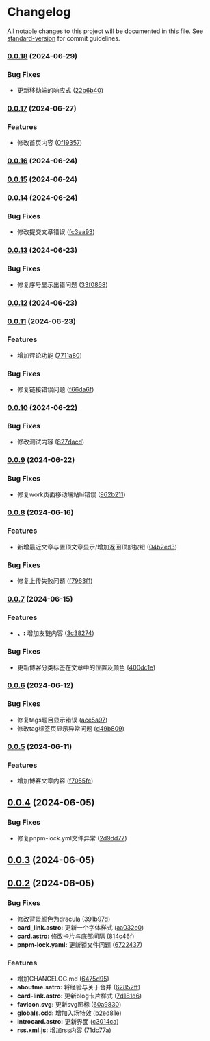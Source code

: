 # Changelog

All notable changes to this project will be documented in this file. See [standard-version](https://github.com/conventional-changelog/standard-version) for commit guidelines.

### [0.0.18](https://github.com/SanXiaoXing/Astro_profile/compare/v0.0.17...v0.0.18) (2024-06-29)


### Bug Fixes

* 更新移动端的响应式 ([22b6b40](https://github.com/SanXiaoXing/Astro_profile/commit/22b6b4084610f1fbef24213853ce1eea2648e15b))

### [0.0.17](https://github.com/SanXiaoXing/Astro_profile/compare/v0.0.16...v0.0.17) (2024-06-27)


### Features

* 修改首页内容 ([0f19357](https://github.com/SanXiaoXing/Astro_profile/commit/0f19357dc32ad056b2063cf57b3e82873d97df7c))

### [0.0.16](https://github.com/SanXiaoXing/Astro_profile/compare/v0.0.15...v0.0.16) (2024-06-24)

### [0.0.15](https://github.com/SanXiaoXing/Astro_profile/compare/v0.0.14...v0.0.15) (2024-06-24)

### [0.0.14](https://github.com/SanXiaoXing/Astro_profile/compare/v0.0.13...v0.0.14) (2024-06-24)


### Bug Fixes

* 修改提交文章错误 ([fc3ea93](https://github.com/SanXiaoXing/Astro_profile/commit/fc3ea93f7876796b17660f3823f2b6c739295afe))

### [0.0.13](https://github.com/SanXiaoXing/Astro_profile/compare/v0.0.12...v0.0.13) (2024-06-23)


### Bug Fixes

* 修复序号显示出错问题 ([33f0868](https://github.com/SanXiaoXing/Astro_profile/commit/33f0868f7b130ac04464c96c1374ca4ea0642625))

### [0.0.12](https://github.com/SanXiaoXing/Astro_profile/compare/v0.0.11...v0.0.12) (2024-06-23)

### [0.0.11](https://github.com/SanXiaoXing/Astro_profile/compare/v0.0.10...v0.0.11) (2024-06-23)


### Features

* 增加评论功能 ([7711a80](https://github.com/SanXiaoXing/Astro_profile/commit/7711a80a4aaafcf55f8a9e955de55a9d1fe78fda))


### Bug Fixes

* 修复链接错误问题 ([f66da6f](https://github.com/SanXiaoXing/Astro_profile/commit/f66da6f6b8c9744051c8d62d3147240708604784))

### [0.0.10](https://github.com/SanXiaoXing/Astro_profile/compare/v0.0.9...v0.0.10) (2024-06-22)


### Bug Fixes

* 修改测试内容 ([827dacd](https://github.com/SanXiaoXing/Astro_profile/commit/827dacd8c2728bd951bb40177f913482f6ccbde8))

### [0.0.9](https://github.com/SanXiaoXing/Astro_profile/compare/v0.0.8...v0.0.9) (2024-06-22)


### Bug Fixes

* 修复work页面移动端站hi错误 ([962b211](https://github.com/SanXiaoXing/Astro_profile/commit/962b21103518d3474a6ed96d7e40c43b832c1d2f))

### [0.0.8](https://github.com/SanXiaoXing/Astro_profile/compare/v0.0.7...v0.0.8) (2024-06-16)


### Features

* 新增最近文章与置顶文章显示/增加返回顶部按钮 ([04b2ed3](https://github.com/SanXiaoXing/Astro_profile/commit/04b2ed368b28ea2c7774010aa106d3e2b6d1642a))


### Bug Fixes

* 修复上传失败问题 ([f7963f1](https://github.com/SanXiaoXing/Astro_profile/commit/f7963f185900e1da2ec587a2a1e09dd4dce04f9c))

### [0.0.7](https://github.com/SanXiaoXing/Astro_profile/compare/v0.0.6...v0.0.7) (2024-06-15)


### Features

* **、:** 增加友链内容 ([3c38274](https://github.com/SanXiaoXing/Astro_profile/commit/3c3827418c026b44e35d36d6b268779cc02346ec))


### Bug Fixes

* 更新博客分类标签在文章中的位置及颜色 ([400dc1e](https://github.com/SanXiaoXing/Astro_profile/commit/400dc1e6673d0003699b438dab8259a3e8f400e6))

### [0.0.6](https://github.com/SanXiaoXing/Astro_profile/compare/v0.0.5...v0.0.6) (2024-06-12)


### Bug Fixes

* 修复tags题目显示错误 ([ace5a97](https://github.com/SanXiaoXing/Astro_profile/commit/ace5a974671f2c700428cc31570d3f3683d3a056))
* 修改tag标签页显示异常问题 ([d49b809](https://github.com/SanXiaoXing/Astro_profile/commit/d49b809ecef5827fc1e215ad0165bcf3bacbe92d))

### [0.0.5](https://github.com/SanXiaoXing/Astro_profile/compare/v0.0.4...v0.0.5) (2024-06-11)


### Features

* 增加博客文章内容 ([f7055fc](https://github.com/SanXiaoXing/Astro_profile/commit/f7055fc682903d71f70c5865589f11a22d9b3d1f))

## [0.0.4](https://github.com/SanXiaoXing/Astro_profile/compare/v0.0.3...v0.0.4) (2024-06-05)


### Bug Fixes

* 修复pnpm-lock.yml文件异常 ([2d9dd77](https://github.com/SanXiaoXing/Astro_profile/commit/2d9dd771a19fb943f211741731ac5bf0f7aef5ea))



## [0.0.3](https://github.com/SanXiaoXing/Astro_profile/compare/v0.0.2...v0.0.3) (2024-06-05)



## [0.0.2](https://github.com/SanXiaoXing/Astro_profile/compare/814c46fbdf7028ed2c7136944d3ab004965576cb...v0.0.2) (2024-06-05)


### Bug Fixes

* 修改背景颜色为dracula ([391b97d](https://github.com/SanXiaoXing/Astro_profile/commit/391b97d8da03c4de4ee77792980de27d4b5a504e))
* **card_link.astro:** 更新一个字体样式 ([aa032c0](https://github.com/SanXiaoXing/Astro_profile/commit/aa032c0a8476f536f7e0cdc9939316480e53d2e3))
* **card.astro:** 修改卡片与底部间隔 ([814c46f](https://github.com/SanXiaoXing/Astro_profile/commit/814c46fbdf7028ed2c7136944d3ab004965576cb))
* **pnpm-lock.yaml:** 更新锁文件问题 ([6722437](https://github.com/SanXiaoXing/Astro_profile/commit/672243785d040b49d6081368e5c03a706cf514a8))


### Features

* 增加CHANGELOG.md ([6475d95](https://github.com/SanXiaoXing/Astro_profile/commit/6475d958faa1d88aa529cccdc6ae9aa8732fee72))
* **aboutme.satro:** 将经验与关于合并 ([62852ff](https://github.com/SanXiaoXing/Astro_profile/commit/62852ffbd9e6b84678a9e7f8fd5b9fc472b0638e))
* **card-link.astro:** 更新blog卡片样式 ([7d181d6](https://github.com/SanXiaoXing/Astro_profile/commit/7d181d678540709ec58b872858c148aaca2f093f))
* **favicon.svg:** 更新svg图标 ([60a9830](https://github.com/SanXiaoXing/Astro_profile/commit/60a98307cd70c01fa8d38edc6bb754ccb6b57b01))
* **globals.cdd:** 增加入场特效 ([b2ed81e](https://github.com/SanXiaoXing/Astro_profile/commit/b2ed81e8bd25bde4d889830be0794d8178181738))
* **introcard.astro:** 更新界面 ([c3014ca](https://github.com/SanXiaoXing/Astro_profile/commit/c3014ca6dc5a80789851b73fd34bdb4f3fc3b73b))
* **rss.xml.js:** 增加rss内容 ([71dc77a](https://github.com/SanXiaoXing/Astro_profile/commit/71dc77a2e17ba4b873a301762074e368a98818fa))
